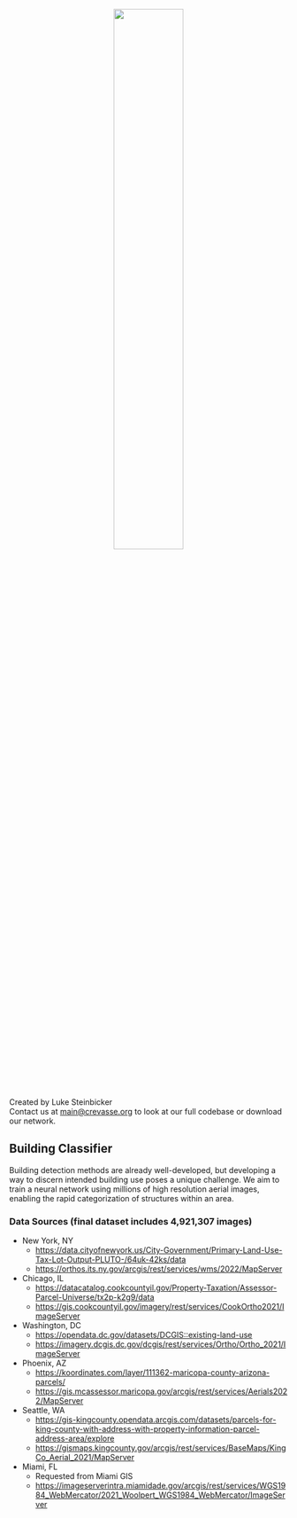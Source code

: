 <p align="center">
  <img width=50% height=50% src="https://raw.githubusercontent.com/crevasse-org/Building-Classifier/main/Logo.png)">
</p>

Created by Luke Steinbicker <br/>
Contact us at main@crevasse.org to look at our full codebase or download our network. <br/>

## Building Classifier

Building detection methods are already well-developed, but developing a way to discern intended building use poses a unique challenge. We aim to train a neural network using millions of high resolution aerial images, enabling the rapid categorization of structures within an area.

### Data Sources (final dataset includes 4,921,307 images)
- New York, NY <br/>
  - https://data.cityofnewyork.us/City-Government/Primary-Land-Use-Tax-Lot-Output-PLUTO-/64uk-42ks/data <br/>
  - https://orthos.its.ny.gov/arcgis/rest/services/wms/2022/MapServer <br/>
- Chicago, IL <br/>
  - https://datacatalog.cookcountyil.gov/Property-Taxation/Assessor-Parcel-Universe/tx2p-k2g9/data <br/>
  - https://gis.cookcountyil.gov/imagery/rest/services/CookOrtho2021/ImageServer <br/>
- Washington, DC <br/>
  - https://opendata.dc.gov/datasets/DCGIS::existing-land-use <br/>
  - https://imagery.dcgis.dc.gov/dcgis/rest/services/Ortho/Ortho_2021/ImageServer <br/>
- Phoenix, AZ <br/>
  - https://koordinates.com/layer/111362-maricopa-county-arizona-parcels/ <br/>
  - https://gis.mcassessor.maricopa.gov/arcgis/rest/services/Aerials2022/MapServer <br/>
- Seattle, WA <br/>
  - https://gis-kingcounty.opendata.arcgis.com/datasets/parcels-for-king-county-with-address-with-property-information-parcel-address-area/explore <br/>
  - https://gismaps.kingcounty.gov/arcgis/rest/services/BaseMaps/KingCo_Aerial_2021/MapServer <br/>
- Miami, FL <br/>
  - Requested from Miami GIS <br/>
  - https://imageserverintra.miamidade.gov/arcgis/rest/services/WGS1984_WebMercator/2021_Woolpert_WGS1984_WebMercator/ImageServer <br/>
